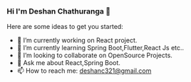 ### Hi I'm Deshan Chathuranga 👋


Here are some ideas to get you started:

- 🔭 I’m currently working on React project.
- 🌱 I’m currently learning Spring Boot,Flutter,React Js etc..
- 👯 I’m looking to collaborate on OpenSource Projects.
- 💬 Ask me about React,Spring Boot.
- 📫 How to reach me: deshanc321@gmail.com

